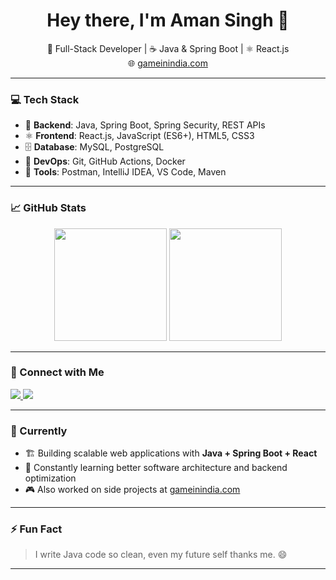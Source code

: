 <h1 align="center">Hey there, I'm Aman Singh 👋</h1>

<p align="center">
  🚀 Full-Stack Developer | ☕ Java & Spring Boot | ⚛️ React.js <br>
  🌐 <a href="https://gameinindia.com" target="_blank">gameinindia.com</a>
</p>

---

### 💻 Tech Stack

- 🔧 **Backend**: Java, Spring Boot, Spring Security, REST APIs
- ⚛️ **Frontend**: React.js, JavaScript (ES6+), HTML5, CSS3
- 🗄️ **Database**: MySQL, PostgreSQL
- 🚀 **DevOps**: Git, GitHub Actions, Docker
- 🧰 **Tools**: Postman, IntelliJ IDEA, VS Code, Maven

---

### 📈 GitHub Stats

<p align="center">
  <img src="https://github-readme-stats.vercel.app/api?username=AvgAman&show_icons=true&theme=tokyonight&hide=prs&count_private=true" height="180px" />
  <img src="https://github-readme-streak-stats.herokuapp.com/?user=AvgAman&theme=tokyonight" height="180px" />
</p>

---

### 🔗 Connect with Me

<p align="left">
  <a href="https://linkedin.com/in/aman-singh-9426b1206" target="_blank">
    <img src="https://img.shields.io/badge/LinkedIn-0077B5?style=for-the-badge&logo=linkedin&logoColor=white" />
  </a>
  <a href="https://twitter.com/amansingh_2001" target="_blank">
    <img src="https://img.shields.io/badge/Twitter-1DA1F2?style=for-the-badge&logo=twitter&logoColor=white" />
  </a>
</p>

---

### 🌱 Currently

- 🏗️ Building scalable web applications with **Java + Spring Boot + React**
- 📖 Constantly learning better software architecture and backend optimization
- 🎮 Also worked on side projects at [gameinindia.com](https://gameinindia.com)

---

### ⚡ Fun Fact

> I write Java code so clean, even my future self thanks me. 😄

---
